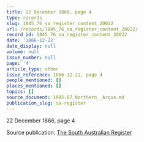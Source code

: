 ```yaml
---
title: 22 December 1866, page 4
type: records
slug: 1845_76_sa_register_content_20022
url: /records/1845_76_sa_register_content_20022/
record_id: 1845_76_sa_register_content_20022
date: '1866-12-22'
date_display: null
volume: null
issue_number: null
page: '4'
article_type: other
issue_reference: 1866-12-22, page 4
people_mentioned: []
places_mentioned: []
topics: []
source_document: 1985-87_Northern__Argus.md
publication_slug: sa-register
---
```


22 December 1866, page 4

Source publication: [The South Australian Register](/publications/sa-register/)
